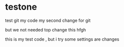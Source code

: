 # testone
test  git my code 
my second change for git 

but we not needed top change this hfgh

this is  my test code , but i try some settings are changes 